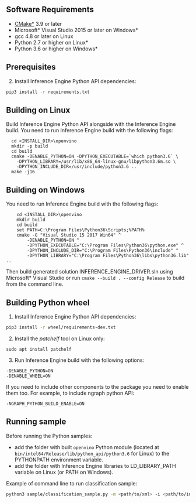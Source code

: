 ## Software Requirements
- [CMake\*](https://cmake.org/download/) 3.9 or later
- Microsoft\* Visual Studio 2015 or later on Windows\*
- gcc 4.8 or later on Linux
- Python 2.7 or higher on Linux\*
- Python 3.6 or higher on Windows\*

## Prerequisites

2. Install Inference Engine Python API dependencies:
```bash
pip3 install -r requirements.txt
```

## Building on Linux

Build Inference Engine Python API alongside with the Inference Engine build.
You need to run Inference Engine build with the following flags:

```shellscript
  cd <INSTALL_DIR>\openvino 
  mkdir -p build
  cd build
  cmake -DENABLE_PYTHON=ON -DPYTHON_EXECUTABLE=`which python3.6` \
  	-DPYTHON_LIBRARY=/usr/lib/x86_64-linux-gnu/libpython3.6m.so \
  	-DPYTHON_INCLUDE_DIR=/usr/include/python3.6 ..
  make -j16
```

## Building on Windows

You need to run Inference Engine build with the following flags:

```shellscript
	cd <INSTALL_DIR>\openvino 
	mkdir build
	cd build
	set PATH=C:\Program Files\Python36\Scripts;%PATH%
	cmake -G "Visual Studio 15 2017 Win64" ^
		-DENABLE_PYTHON=ON ^
		-DPYTHON_EXECUTABLE="C:\Program Files\Python36\python.exe" ^
		-DPYTHON_INCLUDE_DIR="C:\Program Files\Python36\include" ^
		-DPYTHON_LIBRARY="C:\Program Files\Python36\libs\python36.lib" ..
```

Then build generated solution INFERENCE_ENGINE_DRIVER.sln using Microsoft\* Visual Studio or run `cmake --build . --config Release` to build from the command line.


## Building Python wheel
1) Install Inference Engine Python API dependencies:
```bash
pip3 install -r wheel/requirements-dev.txt
```
2) Install the *patchelf* tool on Linux only:
```shellscript
sudo apt install patchelf
```
3) Run Inference Engine build with the following options:

```shellscript
-DENABLE_PYTHON=ON
-DENABLE_WHEEL=ON
```
If you need to include other components to the package you need to enable them too.
For example, to include ngraph python API:
```shellscript
-NGRAPH_PYTHON_BUILD_ENABLE=ON
```

## Running sample

Before running the Python samples:
- add the folder with built `openvino` Python module (located at `bin/intel64/Release/lib/python_api/python3.6` for Linux) to the PYTHONPATH environment variable.
- add the folder with Inference Engine libraries to LD_LIBRARY_PATH variable on Linux (or PATH on Windows).

Example of command line to run classification sample:

```bash
python3 sample/classification_sample.py -m <path/to/xml> -i <path/to/input/image> -d CPU
```

